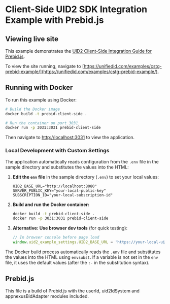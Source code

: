 # Client-Side UID2 SDK Integration Example with Prebid.js

## Viewing live site

This example demonstrates the [UID2 Client-Side Integration Guide for Prebid.js](https://unifiedid.com/docs/guides/integration-prebid-client-side). 

To view the site running, navigate to [https://unifiedid.com/examples/cstg-prebid-example/](https://unifiedid.com/examples/cstg-prebid-example/).

## Running with Docker

To run this example using Docker:

```bash
# Build the Docker image
docker build -t prebid-client-side .

# Run the container on port 3031
docker run -p 3031:3031 prebid-client-side
```

Then navigate to [http://localhost:3031](http://localhost:3031) to view the application.

### Local Development with Custom Settings

The application automatically reads configuration from the `.env` file in the sample directory and substitutes the values into the HTML:

1. **Edit the `env` file** in the sample directory (`.env`) to set your local values:
   ```
   UID2_BASE_URL="http://localhost:8080"
   SERVER_PUBLIC_KEY="your-local-public-key"
   SUBSCRIPTION_ID="your-local-subscription-id"
   ```

2. **Build and run the Docker container:**
   ```bash
   docker build -t prebid-client-side .
   docker run -p 3031:3031 prebid-client-side
   ```

3. **Alternative: Use browser dev tools** (for quick testing):
   ```javascript
   // In browser console before page load
   window.uid2_example_settings.UID2_BASE_URL = 'https://your-local-uid2-operator.com';
   ```

The Docker build process automatically reads the `.env` file and substitutes the values into the HTML using `envsubst`. If a variable is not set in the `env` file, it uses the default values (after the `:-` in the substitution syntax).


## Prebid.js

This file is a build of Prebid.js with the userId, uid2IdSystem and appnexusBidAdapter modules included.